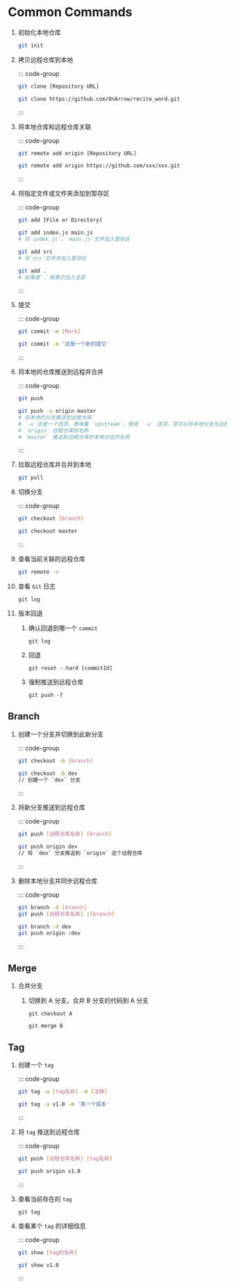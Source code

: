 # Common Commands

1. 初始化本地仓库

   ```bash
   git init
   ```

2. 拷贝远程仓库到本地

   ::: code-group

   ```bash [Syntax]
   git clone [Repository URL]
   ```

   ```bash [Example]
   git clone https://github.com/OnArrow/recite_word.git
   ```

   :::

3. 将本地仓库和远程仓库关联

   ::: code-group

   ```bash [Syntax]
   git remote add origin [Repository URL]
   ```

   ```bash [Example]
   git remote add origin https://github.com/xxx/xxx.git
   ```

   :::

4. 将指定文件或文件夹添加到暂存区

   ::: code-group

   ```bash [Syntax]
   git add [File or Directory]
   ```

   ```bash [Example]
   git add index.js main.js
   # 将`index.js`，`main.js`文件加入暂存区

   git add src
   # 将`src`文件夹加入暂存区

   git add .
   # 如果是`.`就表示加入全部
   ```

   :::

5. 提交

   ::: code-group

   ```bash [Syntax]
   git commit -m [Mark]
   ```

   ```bash [Example]
   git commit -m '这是一个新的提交'
   ```

   :::

6. 将本地的仓库推送到远程并合并

   ::: code-group

   ```bash [Syntax]
   git push
   ```

   ```bash [Example]
   git push -u origin master
   # 将本地的分支推送到远程仓库
   # `-u`这是一个选项，意味着 `upstream`。使用 `-u` 选项，您可以将本地分支与远程分支关联起来，这样以后在没有指定远程分支的情况下，`Git`将会自动地将本地分支推送到关联的远程分支
   # `origin` 远程仓库的名称
   # `master` 推送到远程仓库的本地分支的名称
   ```

   :::

7. 拉取远程仓库并合并到本地

   ```bash
   git pull
   ```

8. 切换分支

   ::: code-group

   ```bash [Syntax]
   git checkout [branch]
   ```

   ```bash [Example]
   git checkout master
   ```

   :::

9. 查看当前关联的远程仓库

   ```bash
   git remote -v
   ```

10. 查看 `Git` 日志

    ```
    git log
    ```

11. 版本回退

    1. 确认回退到哪一个 `commit`

       ```
       git log
       ```

    2. 回退

       ```
       git reset --hard [commitId]
       ```

    3. 强制推送到远程仓库

       ```
       git push -f
       ```

## Branch

1. 创建一个分支并切换到此新分支

   ::: code-group

   ```bash [Syntax]
   git checkout -b [branch]
   ```

   ```bash [Example]
   git checkout -b dev
   // 创建一个 `dev` 分支
   ```

   :::

2. 将新分支推送到远程仓库

   ::: code-group

   ```bash [Syntax]
   git push [远程仓库名称] [branch]
   ```

   ```bash [Example]
   git push origin dev
   // 将 `dev` 分支推送到 `origin` 这个远程仓库
   ```

   :::

3. 删除本地分支并同步远程仓库

   ::: code-group

   ```bash [Syntax]
   git branch -d [branch]
   git push [远程仓库名称] :[branch]
   ```

   ```bash [Example]
   git branch -d dev
   git push origin :dev
   ```

   :::

## Merge

1. 合并分支

   1. 切换到 A 分支，合并 B 分支的代码到 A 分支

      ```
      git checkout A

      git merge B
      ```

## Tag

1. 创建一个 `tag`

   ::: code-group

   ```bash [Syntax]
   git tag -a [tag名称] -m [注释]
   ```

   ```bash [Example]
   git tag -a v1.0 -m '第一个版本'
   ```

   :::

2. 将 `tag` 推送到远程仓库

   ::: code-group

   ```bash [Syntax]
   git push [远程仓库名称] [tag名称]
   ```

   ```bash [Example]
   git push origin v1.0
   ```

   :::

3. 查看当前存在的 `tag`

   ```
   git tag
   ```

4. 查看某个 `tag` 的详细信息

   ::: code-group

   ```bash [Syntax]
   git show [tag的名称]
   ```

   ```bash [Example]
   git show v1.0
   ```

   :::
